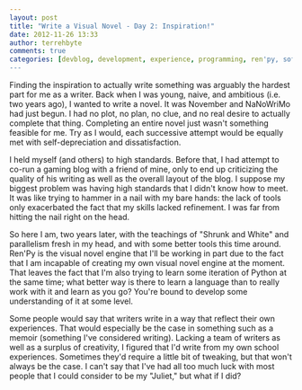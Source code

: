 ```yaml
---
layout: post
title: "Write a Visual Novel - Day 2: Inspiration!"
date: 2012-11-26 13:33
author: terrehbyte
comments: true
categories: [devblog, development, experience, programming, ren'py, software, visual novel, work, worklog]
---
```

Finding the inspiration to actually write something was arguably the hardest part for me as a writer. Back when I was young, naive, and ambitious (i.e. two years ago), I wanted to write a novel. It was November and NaNoWriMo had just begun. I had no plot, no plan, no clue, and no real desire to actually complete that thing. Completing an entire novel just wasn't something feasible for me. Try as I would, each successive attempt would be equally met with self-depreciation and dissatisfaction.

I held myself (and others) to high standards. Before that, I had attempt to co-run a gaming blog with a friend of mine, only to end up criticizing the quality of his writing as well as the overall layout of the blog. I suppose my biggest problem was having high standards that I didn't know how to meet. It was like trying to hammer in a nail with my bare hands: the lack of tools only exacerbated the fact that my skills lacked refinement. I was far from hitting the nail right on the head.

So here I am, two years later, with the teachings of "Shrunk and White" and parallelism fresh in my head, and with some better tools this time around. Ren'Py is the visual novel engine that I'll be working in part due to the fact that I am incapable of creating my own visual novel engine at the moment. That leaves the fact that I'm also trying to learn some iteration of Python at the same time; what better way is there to learn a language than to really work with it and learn as you go? You're bound to develop some understanding of it at some level.

Some people would say that writers write in a way that reflect their own experiences. That would especially be the case in something such as a memoir (something I've considered writing). Lacking a team of writers as well as a surplus of creativity, I figured that I'd write from my own school experiences. Sometimes they'd require a little bit of tweaking, but that won't always be the case. I can't say that I've had all too much luck with most people that I could consider to be my "Juliet," but what if I did?
